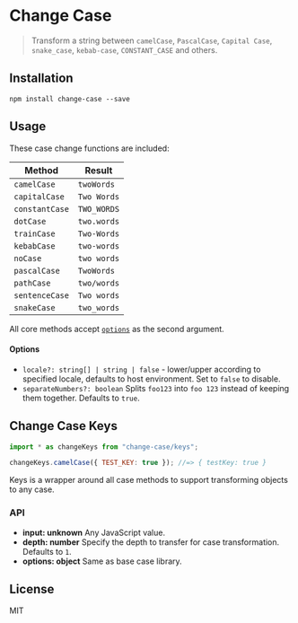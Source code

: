 # Change Case

> Transform a string between `camelCase`, `PascalCase`, `Capital Case`, `snake_case`, `kebab-case`, `CONSTANT_CASE` and others.

## Installation

```
npm install change-case --save
```

## Usage

These case change functions are included:

| Method         | Result      |
| -------------- | ----------- |
| `camelCase`    | `twoWords`  |
| `capitalCase`  | `Two Words` |
| `constantCase` | `TWO_WORDS` |
| `dotCase`      | `two.words` |
| `trainCase`    | `Two-Words` |
| `kebabCase`    | `two-words` |
| `noCase`       | `two words` |
| `pascalCase`   | `TwoWords`  |
| `pathCase`     | `two/words` |
| `sentenceCase` | `Two words` |
| `snakeCase`    | `two_words` |

All core methods accept [`options`](#options) as the second argument.

#### Options

- `locale?: string[] | string | false` - lower/upper according to specified locale, defaults to host environment. Set to `false` to disable.
- `separateNumbers?: boolean` Splits `foo123` into `foo 123` instead of keeping them together. Defaults to `true`.

## Change Case Keys

```js
import * as changeKeys from "change-case/keys";

changeKeys.camelCase({ TEST_KEY: true }); //=> { testKey: true }
```

Keys is a wrapper around all case methods to support transforming objects to any case.

### API

- **input: unknown** Any JavaScript value.
- **depth: number** Specify the depth to transfer for case transformation. Defaults to `1`.
- **options: object** Same as base case library.

## License

MIT
